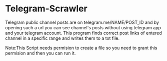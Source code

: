 # Telegram-Scrawler

Telegram public channel posts are on telegram.me/NAME/POST_ID
and by opening such a url you can see channel's posts without
using telegram app and your telegram account.
This program finds correct post links of entered channel in a
specific range and writes them to a txt file.

Note:This Script needs permision to create a file so you need
to grant this permision and then you can run it.
